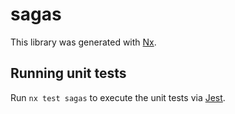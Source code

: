 # sagas

This library was generated with [Nx](https://nx.dev).

## Running unit tests

Run `nx test sagas` to execute the unit tests via [Jest](https://jestjs.io).
